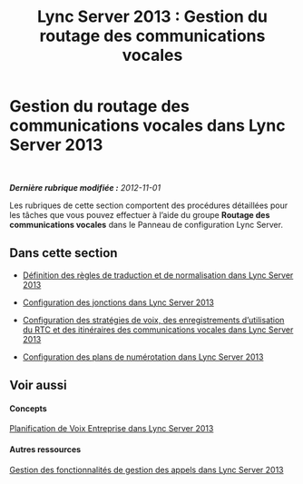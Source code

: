 ﻿---
title: 'Lync Server 2013 : Gestion du routage des communications vocales'
TOCTitle: Gestion du routage des communications vocales
ms:assetid: da558f8c-18c5-4ad5-94d1-b22e777f12bd
ms:mtpsurl: https://technet.microsoft.com/fr-fr/library/Gg182596(v=OCS.15)
ms:contentKeyID: 49299051
ms.date: 05/20/2016
mtps_version: v=OCS.15
ms.translationtype: HT
---

# Gestion du routage des communications vocales dans Lync Server 2013

 

_**Dernière rubrique modifiée :** 2012-11-01_

Les rubriques de cette section comportent des procédures détaillées pour les tâches que vous pouvez effectuer à l’aide du groupe **Routage des communications vocales** dans le Panneau de configuration Lync Server.

## Dans cette section

  - [Définition des règles de traduction et de normalisation dans Lync Server 2013](lync-server-2013-defining-translation-rules-and-normalization-rules.md)

  - [Configuration des jonctions dans Lync Server 2013](lync-server-2013-configuring-trunks.md)

  - [Configuration des stratégies de voix, des enregistrements d’utilisation du RTC et des itinéraires des communications vocales dans Lync Server 2013](lync-server-2013-configuring-voice-policies-pstn-usage-records-and-voice-routes.md)

  - [Configuration des plans de numérotation dans Lync Server 2013](lync-server-2013-configuring-dial-plans.md)

## Voir aussi

#### Concepts

[Planification de Voix Entreprise dans Lync Server 2013](lync-server-2013-planning-for-enterprise-voice.md)  

#### Autres ressources

[Gestion des fonctionnalités de gestion des appels dans Lync Server 2013](lync-server-2013-managing-call-management-features.md)

